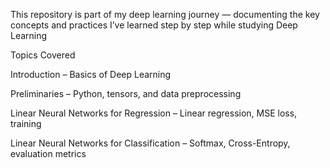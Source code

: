 This repository is part of my deep learning journey — documenting the key concepts and practices I’ve learned step by step while studying Deep Learning

Topics Covered

Introduction – Basics of Deep Learning

Preliminaries – Python, tensors, and data preprocessing

Linear Neural Networks for Regression – Linear regression, MSE loss, training

Linear Neural Networks for Classification – Softmax, Cross-Entropy, evaluation metrics
